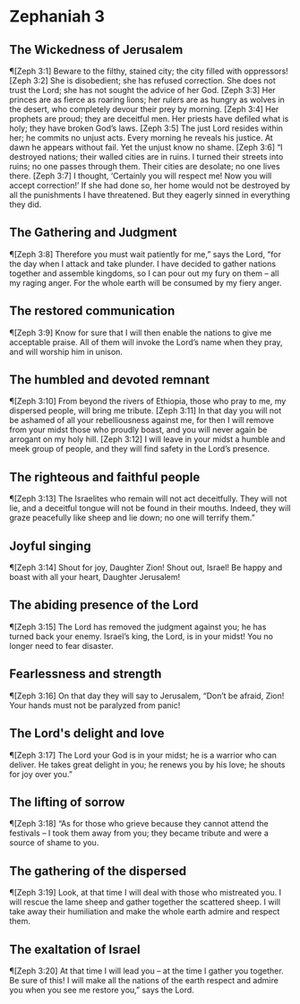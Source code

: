 # Zephaniah 3

## The Wickedness of Jerusalem
¶[Zeph 3:1] Beware to the filthy, stained city; the city filled with oppressors!
[Zeph 3:2] She is disobedient; she has refused correction. She does not trust the Lord; she has not sought the advice of her God.
[Zeph 3:3] Her princes are as fierce as roaring lions; her rulers are as hungry as wolves in the desert, who completely devour their prey by morning.
[Zeph 3:4] Her prophets are proud; they are deceitful men. Her priests have defiled what is holy; they have broken God’s laws.
[Zeph 3:5] The just Lord resides within her; he commits no unjust acts. Every morning he reveals his justice. At dawn he appears without fail. Yet the unjust know no shame.
[Zeph 3:6] “I destroyed nations; their walled cities are in ruins. I turned their streets into ruins; no one passes through them. Their cities are desolate; no one lives there.
[Zeph 3:7] I thought, ‘Certainly you will respect me! Now you will accept correction!’ If she had done so, her home would not be destroyed by all the punishments I have threatened. But they eagerly sinned in everything they did.

## The Gathering and Judgment
¶[Zeph 3:8] Therefore you must wait patiently for me,” says the Lord, “for the day when I attack and take plunder. I have decided to gather nations together and assemble kingdoms, so I can pour out my fury on them – all my raging anger. For the whole earth will be consumed by my fiery anger.

## The restored communication
¶[Zeph 3:9] Know for sure that I will then enable the nations to give me acceptable praise. All of them will invoke the Lord’s name when they pray, and will worship him in unison.

## The humbled and devoted remnant
¶[Zeph 3:10] From beyond the rivers of Ethiopia, those who pray to me, my dispersed people, will bring me tribute.
[Zeph 3:11] In that day you will not be ashamed of all your rebelliousness against me, for then I will remove from your midst those who proudly boast, and you will never again be arrogant on my holy hill.
[Zeph 3:12] I will leave in your midst a humble and meek group of people, and they will find safety in the Lord’s presence.

## The righteous and faithful people
¶[Zeph 3:13] The Israelites who remain will not act deceitfully. They will not lie, and a deceitful tongue will not be found in their mouths. Indeed, they will graze peacefully like sheep and lie down; no one will terrify them.”

## Joyful singing
¶[Zeph 3:14] Shout for joy, Daughter Zion! Shout out, Israel! Be happy and boast with all your heart, Daughter Jerusalem!

## The abiding presence of the Lord
¶[Zeph 3:15] The Lord has removed the judgment against you; he has turned back your enemy. Israel’s king, the Lord, is in your midst! You no longer need to fear disaster.

## Fearlessness and strength
¶[Zeph 3:16] On that day they will say to Jerusalem, “Don’t be afraid, Zion! Your hands must not be paralyzed from panic!

## The Lord's delight and love
¶[Zeph 3:17] The Lord your God is in your midst; he is a warrior who can deliver. He takes great delight in you; he renews you by his love; he shouts for joy over you.”

## The lifting of sorrow
¶[Zeph 3:18] “As for those who grieve because they cannot attend the festivals – I took them away from you; they became tribute and were a source of shame to you.

## The gathering of the dispersed
¶[Zeph 3:19] Look, at that time I will deal with those who mistreated you. I will rescue the lame sheep and gather together the scattered sheep. I will take away their humiliation and make the whole earth admire and respect them.

## The exaltation of Israel
¶[Zeph 3:20] At that time I will lead you – at the time I gather you together. Be sure of this! I will make all the nations of the earth respect and admire you when you see me restore you,” says the Lord.
